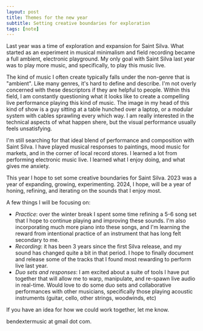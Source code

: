 ```yaml
---
layout: post
title: Themes for the new year
subtitle: Setting creative boundaries for exploration
tags: [note]
---
```


Last year was a time of exploration and expansion for Saint Silva. What started as an experiment in musical minimalism and field recording became a full ambient, electronic playground. My only goal with Saint Silva last year was to play more music, and specifically, to play this music live. 

The kind of music I often create typically falls under the non-genre that is "ambient". Like many genres, it's hard to define and describe. I'm not overly concerned with these descriptors if they are helpful to people. Within this field, I am constantly questioning what it looks like to create a compelling live performance playing this kind of music. The image in my head of this kind of show is a guy sitting at a table hunched over a laptop, or a modular system with cables sprawling every which way. I am really interested in the technical aspects of what happen shere, but the visual performance usually feels unsatisfying.

I'm still searching for that ideal blend of performance and composition with Saint Silva. I have played musical responses to paintings, mood music for markets, and in the corner of local record stores. I learned a lot from performing electronic music live. I learned what I enjoy doing, and what gives me anxiety.

This year I hope to set some creative boundaries for Saint Silva. 2023 was a year of expanding, growing, experimenting. 2024, I hope, will be a year of honing, refining, and iterating on the sounds that I enjoy most.

A few things I will be focusing on:
- *Practice*: over the winter break I spent some time refining a 5-6 song set that I hope to continue playing and improving these sounds. I'm also incorporating much more piano into these songs, and I'm learning the reward from intentional practice of an instrument that has long felt secondary to me.
- *Recording*: it has been 3 years since the first Silva release, and my sound has changed quite a bit in that period. I hope to finally document and release some of the tracks that I found most rewarding to perform live last year.
- *Duo sets and responses*: I am excited about a suite of tools I have put together that will allow me to warp, manipulate, and re-spawn live audio in real-time. Would love to do some duo sets and collaborative performances with other musicians, specifically those playing acoustic instruments (guitar, cello, other strings, woodwinds, etc)

If you have an idea for how we could work together, let me know.

bendextermusic at gmail dot com.